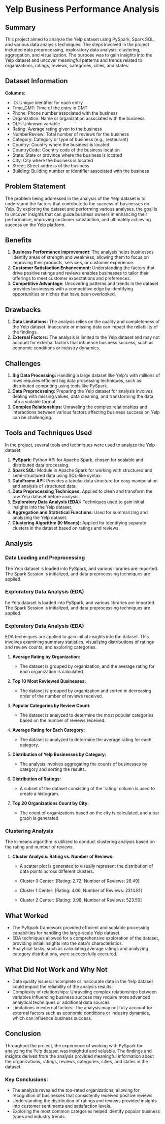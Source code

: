 # Yelp Business Performance Analysis
## Summary

This project aimed to analyze the Yelp dataset using PySpark, Spark SQL, and various data analysis techniques. The steps involved in the project included data preprocessing, exploratory data analysis, clustering, aggregation, and visualization. The purpose was to gain insights into the Yelp dataset and uncover meaningful patterns and trends related to organizations, ratings, reviews, categories, cities, and states.

## Dataset Information

**Columns:**
- ID: Unique identifier for each entry
- Time_GMT: Time of the entry in GMT
- Phone: Phone number associated with the business
- Organization: Name or organization associated with the business
- OLF: Unknown variable
- Rating: Average rating given to the business
- NumberReview: Total number of reviews for the business
- Category: Category or type of business (e.g., restaurant)
- Country: Country where the business is located
- CountryCode: Country code of the business location
- State: State or province where the business is located
- City: City where the business is located
- Street: Street address of the business
- Building: Building number or identifier associated with the business

## Problem Statement

The problem being addressed in the analysis of the Yelp dataset is to understand the factors that contribute to the success of businesses on Yelp. By exploring the dataset and performing various analyses, the goal is to uncover insights that can guide business owners in enhancing their performance, improving customer satisfaction, and ultimately achieving success on the Yelp platform.

## Benefits

1. **Business Performance Improvement:** The analysis helps businesses identify areas of strength and weakness, allowing them to focus on improving their products, services, or customer experience.
2. **Customer Satisfaction Enhancement:** Understanding the factors that drive positive ratings and reviews enables businesses to tailor their offerings to meet customer expectations and preferences.
3. **Competitive Advantage:** Uncovering patterns and trends in the dataset provides businesses with a competitive edge by identifying opportunities or niches that have been overlooked.

## Drawbacks

1. **Data Limitations:** The analysis relies on the quality and completeness of the Yelp dataset. Inaccurate or missing data can impact the reliability of the findings.
2. **External Factors:** The analysis is limited to the Yelp dataset and may not account for external factors that influence business success, such as economic conditions or industry dynamics.

## Challenges

1. **Big Data Processing:** Handling a large dataset like Yelp's with millions of rows requires efficient big data processing techniques, such as distributed computing using tools like PySpark.
2. **Data Preprocessing:** Preparing the Yelp dataset for analysis involves dealing with missing values, data cleaning, and transforming the data into a suitable format.
3. **Complex Relationships:** Unraveling the complex relationships and interactions between various factors affecting business success on Yelp can be challenging.

## Tools and Techniques Used

In the project, several tools and techniques were used to analyze the Yelp dataset:

1. **PySpark:** Python API for Apache Spark, chosen for scalable and distributed data processing.
2. **Spark SQL:** Module in Apache Spark for working with structured and semi-structured data using SQL-like syntax.
3. **DataFrame API:** Provides a tabular data structure for easy manipulation and analysis of structured data.
4. **Data Preprocessing Techniques:** Applied to clean and transform the raw Yelp dataset before analysis.
5. **Exploratory Data Analysis (EDA):** Techniques used to gain initial insights into the Yelp dataset.
6. **Aggregation and Statistical Functions:** Used for summarizing and analyzing the Yelp dataset.
7. **Clustering Algorithm (K-Means):** Applied for identifying separate clusters in the dataset based on ratings and reviews.

## Analysis

### Data Loading and Preprocessing

The Yelp dataset is loaded into PySpark, and various libraries are imported. The Spark Session is initialized, and data preprocessing techniques are applied.

### Exploratory Data Analysis (EDA)

he Yelp dataset is loaded into PySpark, and various libraries are imported. The Spark Session is initialized, and data preprocessing techniques are applied.

### Exploratory Data Analysis (EDA)

EDA techniques are applied to gain initial insights into the dataset. This involves examining summary statistics, visualizing distributions of ratings and review counts, and exploring categories.

1. **Average Rating by Organization:**
   - The dataset is grouped by organization, and the average rating for each organization is calculated.

2. **Top 10 Most Reviewed Businesses:**
   - The dataset is grouped by organization and sorted in decreasing order of the number of reviews received.

3. **Popular Categories by Review Count:**
   - The dataset is analyzed to determine the most popular categories based on the number of reviews received.

4. **Average Rating for Each Category:**
   - The dataset is analyzed to determine the average rating for each category.

5. **Distribution of Yelp Businesses by Category:**
   - The analysis involves aggregating the counts of businesses by category and sorting the results.

6. **Distribution of Ratings:**
   - A subset of the dataset consisting of the 'rating' column is used to create a histogram.

7. **Top 20 Organizations Count by City:**
   - The count of organizations based on the city is calculated, and a bar graph is generated.

### Clustering Analysis

The k-means algorithm is utilized to conduct clustering analysis based on the rating and number of reviews.

1. **Cluster Analysis: Rating vs. Number of Reviews:**
   - A scatter plot is generated to visually represent the distribution of data points across different clusters.

   - Cluster 0 Center: [Rating: 2.72, Number of Reviews: 26.49]
   - Cluster 1 Center: [Rating: 4.06, Number of Reviews: 2314.81]
   - Cluster 2 Center: [Rating: 3.98, Number of Reviews: 523.50]

## What Worked

- The PySpark framework provided efficient and scalable processing capabilities for handling the large-scale Yelp dataset.
- EDA techniques allowed for a comprehensive exploration of the dataset, providing initial insights into the data's characteristics.
- Analytical tasks, such as calculating average ratings and analyzing category distributions, were successfully executed.

## What Did Not Work and Why Not

- Data quality issues: Incomplete or inaccurate data in the Yelp dataset could impact the reliability of the analysis results.
- Complexity of relationships: Unraveling complex relationships between variables influencing business success may require more advanced analytical techniques or additional data sources.
- Limitations in external factors: The analysis may not fully account for external factors such as economic conditions or industry dynamics, which can influence business success.

## Conclusion

Throughout the project, the experience of working with PySpark for analyzing the Yelp dataset was insightful and valuable. The findings and insights derived from the analysis provided meaningful information about the organizations, ratings, reviews, categories, cities, and states in the dataset.

### Key Conclusions:
   - The analysis revealed the top-rated organizations, allowing for recognition of businesses that consistently received positive reviews.
   - Understanding the distribution of ratings and reviews provided insights into customer sentiments and satisfaction levels.
   - Exploring the most common categories helped identify popular business types and industry trends.

